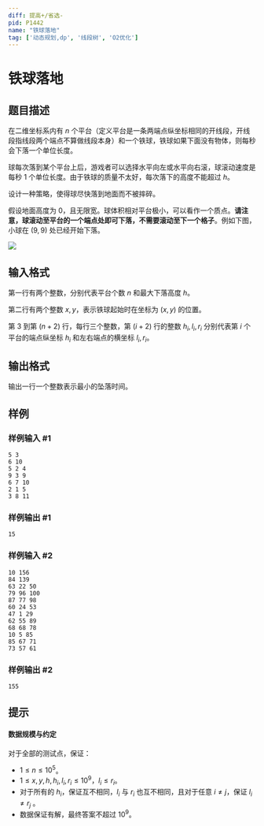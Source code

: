 ```yaml
---
diff: 提高+/省选-
pid: P1442
name: "铁球落地"
tag: ['动态规划,dp', '线段树', 'O2优化']
---
```

# 铁球落地
## 题目描述

在二维坐标系内有 $n$ 个平台（定义平台是一条两端点纵坐标相同的开线段，开线段指线段两个端点不算做线段本身）和一个铁球，铁球如果下面没有物体，则每秒会下落一个单位长度。

球每次落到某个平台上后，游戏者可以选择水平向左或水平向右滚，球滚动速度是每秒 $1$ 个单位长度。由于铁球的质量不太好，每次落下的高度不能超过 $h$。

设计一种策略，使得球尽快落到地面而不被摔碎。

假设地面高度为 $0$，且无限宽。球体积相对平台极小，可以看作一个质点。**请注意，球滚动至平台的一个端点处即可下落，不需要滚动至下一个格子**。例如下图，小球在 $(9,9)$ 处已经开始下落。

![](https://cdn.luogu.com.cn/upload/image_hosting/b19ucru5.png)
## 输入格式

第一行有两个整数，分别代表平台个数 $n$ 和最大下落高度 $h$。

第二行有两个整数 $x, y$，表示铁球起始时在坐标为 $(x, y)$ 的位置。

第 $3$ 到第 $(n + 2)$ 行，每行三个整数，第 $(i + 2)$ 行的整数 $h_i, l_i, r_i$ 分别代表第 $i$ 个平台的端点纵坐标 $h_i$ 和左右端点的横坐标 $l_i,r_i$。

## 输出格式

输出一行一个整数表示最小的坠落时间。
## 样例

### 样例输入 #1
```
5 3
6 10
5 2 4
9 3 9
6 7 10
2 1 5
3 8 11

```
### 样例输出 #1
```
15
```
### 样例输入 #2
```
10 156
84 139
63 22 50
79 96 100
87 77 98
60 24 53
47 1 29
62 55 89
68 68 78
10 5 85
85 67 71
73 57 61

```
### 样例输出 #2
```
155

```
## 提示

#### 数据规模与约定 

对于全部的测试点，保证：

- $1 \leq n \leq 10^5$。
- $1 \leq x, y, h, h_i, l_i, r_i \leq 10^9$，$l_i \leq r_i$。
- 对于所有的 $h_i$，保证互不相同，$l_i$ 与 $r_i$ 也互不相同，且对于任意 $i \neq j$，保证 $l_i \neq r_j$ 。
- 数据保证有解，最终答案不超过 $10^9$。
